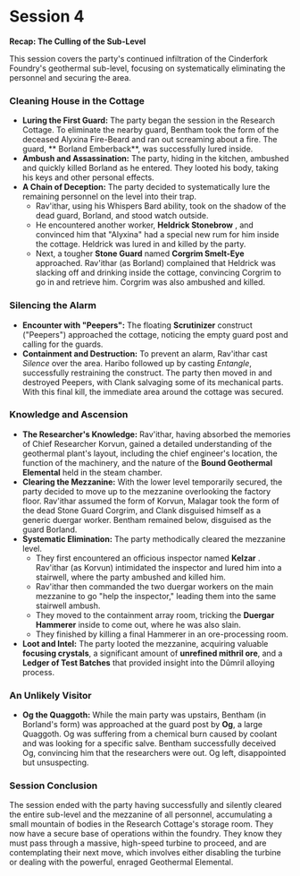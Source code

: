 # Session 4

 **Recap: The Culling of the Sub-Level**

This session covers the party's continued infiltration of the Cinderfork Foundry's geothermal sub-level, focusing on systematically eliminating the personnel and securing the area.

### Cleaning House in the Cottage

*   **Luring the First Guard:** The party began the session in the Research Cottage. To eliminate the nearby guard, Bentham took the form of the deceased Alyxina Fire-Beard and ran out screaming about a fire. The guard, ** Borland Emberback**, was successfully lured inside.
*   **Ambush and Assassination:** The party, hiding in the kitchen, ambushed and quickly killed Borland as he entered. They looted his body, taking his keys and other personal effects.
*   **A Chain of Deception:** The party decided to systematically lure the remaining personnel on the level into their trap.
    *   Rav'ithar, using his Whispers Bard ability, took on the shadow of the dead guard, Borland, and stood watch outside.
    *   He encountered another worker, **Heldrick Stonebrow** , and convinced him that "Alyxina" had a special new rum for him inside the cottage. Heldrick was lured in and killed by the party.
    *   Next, a tougher **Stone Guard** named **Corgrim Smelt-Eye** approached. Rav'ithar (as Borland) complained that Heldrick was slacking off and drinking inside the cottage, convincing Corgrim to go in and retrieve him. Corgrim was also ambushed and killed.

### Silencing the Alarm

*   **Encounter with "Peepers":** The floating **Scrutinizer** construct ("Peepers") approached the cottage, noticing the empty guard post and calling for the guards.
*   **Containment and Destruction:** To prevent an alarm, Rav'ithar cast *Silence* over the area. Haribo followed up by casting *Entangle*, successfully restraining the construct. The party then moved in and destroyed Peepers, with Clank salvaging some of its mechanical parts. With this final kill, the immediate area around the cottage was secured.

### Knowledge and Ascension

*   **The Researcher's Knowledge:** Rav'ithar, having absorbed the memories of Chief Researcher Korvun, gained a detailed understanding of the geothermal plant's layout, including the chief engineer's location, the function of the machinery, and the nature of the **Bound Geothermal Elemental** held in the steam chamber.
*   **Clearing the Mezzanine:** With the lower level temporarily secured, the party decided to move up to the mezzanine overlooking the factory floor. Rav'ithar assumed the form of Korvun, Malagar took the form of the dead Stone Guard Corgrim, and Clank disguised himself as a generic duergar worker. Bentham remained below, disguised as the guard Borland.
*   **Systematic Elimination:** The party methodically cleared the mezzanine level.
    *   They first encountered an officious inspector named **Kelzar** . Rav'ithar (as Korvun) intimidated the inspector and lured him into a stairwell, where the party ambushed and killed him.
    *   Rav'ithar then commanded the two duergar workers on the main mezzanine to go "help the inspector," leading them into the same stairwell ambush.
    *   They moved to the containment array room, tricking the **Duergar Hammerer** inside to come out, where he was also slain.
    *   They finished by killing a final Hammerer in an ore-processing room.
*   **Loot and Intel:** The party looted the mezzanine, acquiring valuable **focusing crystals**, a significant amount of **unrefined mithril ore**, and a **Ledger of Test Batches** that provided insight into the Dûmril alloying process.

### An Unlikely Visitor

*   **Og the Quaggoth:** While the main party was upstairs, Bentham (in Borland's form) was approached at the guard post by **Og**, a large Quaggoth. Og was suffering from a chemical burn caused by coolant and was looking for a specific salve. Bentham successfully deceived Og, convincing him that the researchers were out. Og left, disappointed but unsuspecting.

### Session Conclusion

The session ended with the party having successfully and silently cleared the entire sub-level and the mezzanine of all personnel, accumulating a small mountain of bodies in the Research Cottage's storage room. They now have a secure base of operations within the foundry. They know they must pass through a massive, high-speed turbine to proceed, and are contemplating their next move, which involves either disabling the turbine or dealing with the powerful, enraged Geothermal Elemental.

###
